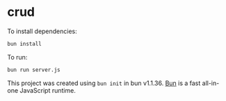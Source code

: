 # crud

To install dependencies:

```bash
bun install
```

To run:

```bash
bun run server.js
```

This project was created using `bun init` in bun v1.1.36. [Bun](https://bun.sh) is a fast all-in-one JavaScript runtime.
